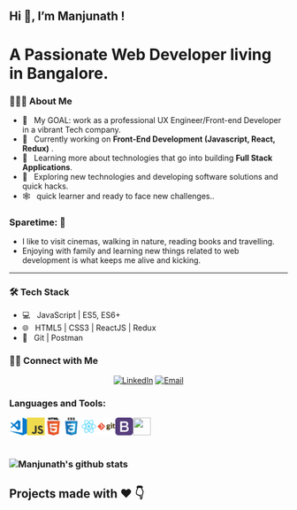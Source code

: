 <h2> Hi 👋, I’m Manjunath !</h2>

# A Passionate Web Developer living in Bangalore.

<h3> 👨🏻‍💻 About Me </h3>

- 🔌 &nbsp; My GOAL: work as a professional UX Engineer/Front-end Developer in a vibrant Tech company.
- 🔭 &nbsp; Currently working on **Front-End Development (Javascript, React, Redux)** .
- 🌱 &nbsp; Learning more about technologies that go into building **Full Stack Applications**.
- 🤔 &nbsp; Exploring new technologies and developing software solutions and quick hacks.
- 🕸️ &nbsp; quick learner and ready to face new challenges..

### Sparetime: :parrot:

-  I like to visit cinemas, walking in nature, reading books and travelling.
-  Enjoying with family and learning new things related to web development is what keeps me alive and kicking.
---

<h3>🛠 Tech Stack</h3>

- 💻 &nbsp; JavaScript | ES5, ES6+ 
- 🌐 &nbsp; HTML5 | CSS3 | ReactJS | Redux 
- 🔧 &nbsp; Git | Postman 

<h3> 🤝🏻 Connect with Me </h3>

<p align="center">
<a href="https://www.linkedin.com/in/manjunath-h-4443b4121/"><img alt="LinkedIn" src="https://img.shields.io/badge/LinkedIn-Manjunath%20h-blue?style=flat&logo=linkedin"></a>
<a href="mailto:halli_manjunath@yahoo.com"><img alt="Email" src="https://img.shields.io/badge/Email-halli_manjunath@yahoo.com-blue?style=flat&logo=ymail"></a>
</p>

### Languages and Tools:

<img align="left" height="32" width="32" src="https://raw.githubusercontent.com/github/explore/80688e429a7d4ef2fca1e82350fe8e3517d3494d/topics/visual-studio-code/visual-studio-code.png" />
<img align="left" height="32" width="32" src="https://raw.githubusercontent.com/github/explore/80688e429a7d4ef2fca1e82350fe8e3517d3494d/topics/javascript/javascript.png" />
<img align="left" height="32" width="32" src="https://raw.githubusercontent.com/github/explore/80688e429a7d4ef2fca1e82350fe8e3517d3494d/topics/html/html.png" />
<img align="left" height="32" width="32" src="https://raw.githubusercontent.com/github/explore/80688e429a7d4ef2fca1e82350fe8e3517d3494d/topics/css/css.png" />
<img align="left" height="32" width="32" src="https://raw.githubusercontent.com/github/explore/80688e429a7d4ef2fca1e82350fe8e3517d3494d/topics/react/react.png" />


<img align="left" height="32" width="32" src="https://raw.githubusercontent.com/github/explore/80688e429a7d4ef2fca1e82350fe8e3517d3494d/topics/git/git.png" />
<img align="left" height="32" width="32" src="https://raw.githubusercontent.com/github/explore/80688e429a7d4ef2fca1e82350fe8e3517d3494d/topics/bootstrap/bootstrap.png" />
<img align="left" height="32" width="32" src="https://cdn.jsdelivr.net/npm/simple-icons@v3/icons/github.svg" />

<br/>
<br/>
<br />

### ![Manjunath's github stats](https://github-readme-stats.vercel.app/api?username=manjuanth3094&show_icons=true&theme=radical&bg_color=#ffffff)


## Projects made with ❤️ 👇
